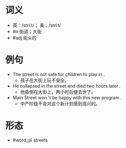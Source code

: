 # 词义
- 英：/striːt/； 美：/striːt/
- #n 街道；大街
- #adj 街头的
# 例句
- The street is not safe for children to play in .
	- 孩子在大街上玩不安全。
- He collapsed in the street and died two hours later .
	- 他昏倒在大街上，两小时后便去世了。
- Main Street won 't be happy with this new program .
	- 中产阶级不会对这个新计划感到高兴的。
# 形态
- #word_pl streets
